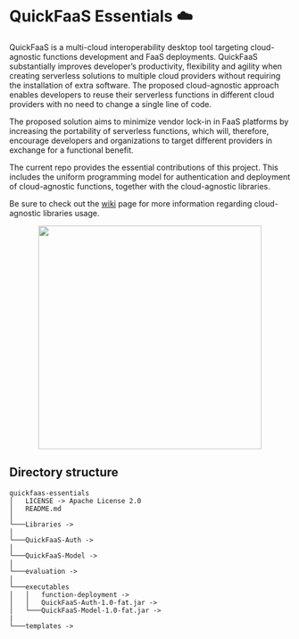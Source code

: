 # QuickFaaS Essentials ☁️

QuickFaaS is a multi-cloud interoperability desktop tool targeting cloud-agnostic functions development and FaaS deployments. QuickFaaS substantially improves developer’s productivity, flexibility and agility when creating serverless solutions to multiple cloud providers without requiring the installation of extra software. The proposed cloud-agnostic approach enables developers to reuse their serverless functions in different cloud providers with no need to change a single line of code. 

The proposed solution aims to minimize vendor lock-in in FaaS platforms by increasing the portability of serverless functions, which will, therefore, encourage developers and organizations to target different providers in exchange for a functional benefit.

The current repo provides the essential contributions of this project. This includes the uniform programming model for authentication and deployment of cloud-agnostic functions, together with the cloud-agnostic libraries.

Be sure to check out the [wiki](https://github.com/Pexers/quickfaas-essentials/wiki) page for more information regarding cloud-agnostic libraries usage.

<p align="center">
  <img src="https://user-images.githubusercontent.com/47757441/185813592-ed461efa-2c40-4d43-9024-d2cf3fc13324.png" width="400">
</p>

## Directory structure
```
quickfaas-essentials
│   LICENSE -> Apache License 2.0 
│   README.md
│
└───Libraries ->
│   
└───QuickFaaS-Auth ->
│   
└───QuickFaaS-Model ->
│   
└───evaluation ->
│   
└───executables
│   │   function-deployment ->
│   │   QuickFaaS-Auth-1.0-fat.jar ->
│   └───QuickFaaS-Model-1.0-fat.jar ->
|
└───templates ->
```
